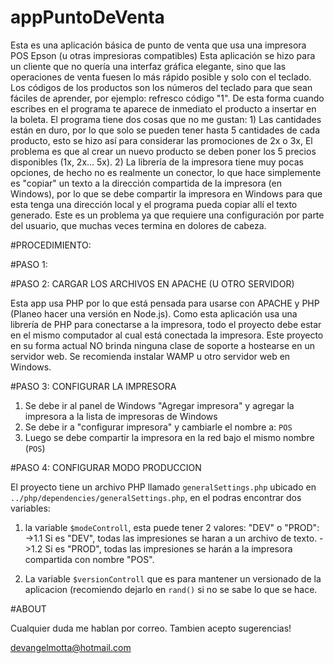 # appPuntoDeVenta
Esta es una aplicación básica de punto de venta que usa una impresora POS Epson (u otras impresioras compatibles)
Esta aplicación se hizo para un cliente que no quería una interfaz gráfica elegante, sino que las operaciones de venta fuesen lo más rápido posible y solo con el teclado. Los códigos de los productos son los números del teclado para que sean fáciles de aprender, por ejemplo: refresco código "1". De esta forma cuando escribes en el programa te aparece de inmediato el producto a insertar en la boleta. El programa tiene dos cosas que no me gustan: 1) Las cantidades están en duro, por lo que solo se pueden tener hasta 5 cantidades de cada producto, esto se hizo así para considerar las promociones de 2x o 3x, El problema es que al crear un nuevo producto se deben poner los 5 precios disponibles (1x, 2x... 5x). 2) La librería de la impresora tiene muy pocas opciones, de hecho no es realmente un conector, lo que hace simplemente es "copiar" un texto a la dirección compartida de la impresora (en Windows), por lo que se debe compartir la impresora en Windows para que esta tenga una dirección local y el programa pueda copiar allí el texto generado. Este es un problema ya que requiere una configuración por parte del usuario, que muchas veces termina en dolores de cabeza. 

#PROCEDIMIENTO:

#PASO 1: 

#PASO 2: CARGAR LOS ARCHIVOS EN APACHE (U OTRO SERVIDOR)

Esta app usa PHP por lo que está pensada para usarse con APACHE y PHP (Planeo hacer una versión en Node.js).
Como esta aplicación usa una librería de PHP para conectarse a la impresora, todo el proyecto debe estar en el mismo computador al cual está conectada la impresora. Este proyecto en su forma actual NO brinda ninguna clase de soporte a hostearse en un servidor web.
Se recomienda instalar WAMP u otro servidor web en Windows.

#PASO 3: CONFIGURAR LA IMPRESORA
1. Se debe ir al panel de Windows "Agregar impresora" y agregar la impresora a la lista de impresoras de Windows
2. Se debe ir a "configurar impresora" y cambiarle el nombre a: `POS`
3. Luego se debe compartir la impresora en la red bajo el mismo nombre (`POS`)

#PASO 4: CONFIGURAR MODO PRODUCCION

El proyecto tiene un archivo PHP llamado `generalSettings.php` ubicado en `../php/dependencies/generalSettings.php`, en el podras encontrar dos variables:
1. la variable `$modeControll`, esta puede tener 2 valores: "DEV" o "PROD": 
->1.1 Si es "DEV", todas las impresiones se haran a un archivo de texto. 
->1.2 Si es "PROD", todas las impresiones se harán a la impresora compartida con nombre "POS".

2. La variable `$versionControll` que es para mantener un versionado de la aplicacion (recomiendo dejarlo en `rand()` si no se sabe lo que se hace.

#ABOUT

Cualquier duda me hablan por correo.
Tambien acepto sugerencias!

devangelmotta@hotmail.com
